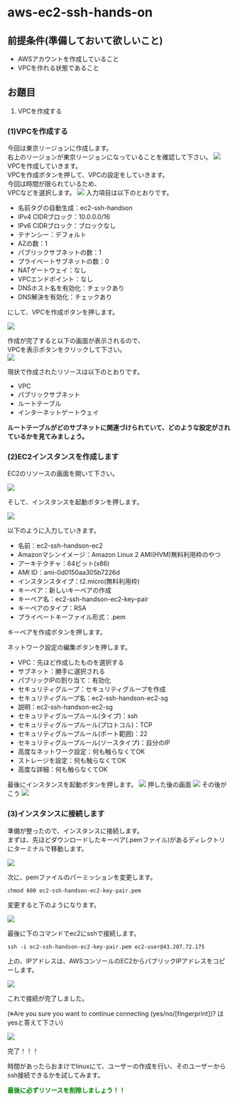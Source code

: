 # aws-ec2-ssh-hands-on

## 前提条件(準備しておいて欲しいこと)
- AWSアカウントを作成していること
- VPCを作れる状態であること

## お題目
1. VPCを作成する

### (1)VPCを作成する
今回は東京リージョンに作成します。  
右上のリージョンが東京リージョンになっていることを確認して下さい。
<img src="./images/スクリーンショット 2024-05-23 22.31.29.png" />
VPCを作成していきます。  
VPCを作成ボタンを押して、VPCの設定をしていきます。  
今回は時間が限られているため、  
VPCなどを選択します。
<img src="./images/スクリーンショット 2024-05-23 22.35.59.png" />
入力項目は以下のとおりです。  
- 名前タグの自動生成：ec2-ssh-handson
- IPv4 CIDRブロック：10.0.0.0/16
- IPv6 CIDRブロック：ブロックなし
- テナンシー：デフォルト
- AZの数：1
- パブリックサブネットの数：1
- プライベートサブネットの数：0
- NATゲートウェイ：なし
- VPCエンドポイント：なし
- DNSホスト名を有効化：チェックあり
- DNS解決を有効化：チェックあり  

にして、VPCを作成ボタンを押します。  

<img src="./images/スクリーンショット 2024-05-23 22.39.02.png" />

作成が完了すると以下の画面が表示されるので、  
VPCを表示ボタンをクリックして下さい。  
<img src="./images/スクリーンショット 2024-05-23 22.39.53.png" />

現状で作成されたリソースは以下のとおりです。  
- VPC
- パブリックサブネット
- ルートテーブル
- インターネットゲートウェイ  

**ルートテーブルがどのサブネットに関連づけられていて、どのような設定がされているかを見てみましょう。**

### (2)EC2インスタンスを作成します

EC2のリソースの画面を開いて下さい。  

<img src="./images/スクリーンショット 2024-05-23 22.44.33.png" />

そして、インスタンスを起動ボタンを押します。  


<img src="./images/スクリーンショット 2024-05-23 22.46.02.png" />

以下のように入力していきます。

- 名前：ec2-ssh-handson-ec2
- Amazonマシンイメージ：Amazon Linux 2 AMI(HVM)無料利用枠のやつ
- アーキテクチャ：64ビット(x86)
- AMI ID：ami-0d0150aa305b7226d
- インスタンスタイプ：t2.micro(無料利用枠)
- キーペア：新しいキーペアの作成
- キーペア名：ec2-ssh-handson-ec2-key-pair
- キーペアのタイプ：RSA
- プライベートキーファイル形式：.pem  

キーペアを作成ボタンを押します。

ネットワーク設定の編集ボタンを押します。

- VPC：先ほど作成したものを選択する
- サブネット：勝手に選択される
- パブリックIPの割り当て：有効化
- セキュリティグループ：セキュリティグループを作成
- セキュリティグループ名：ec2-ssh-handson-ec2-sg
- 説明：ec2-ssh-handson-ec2-sg
- セキュリティグループルール(タイプ)：ssh
- セキュリティグループルール(プロトコル)：TCP
- セキュリティグループルール(ポート範囲)：22
- セキュリティグループルール(ソースタイプ)：自分のIP
- 高度なネットワーク設定：何も触らなくてOK
- ストレージを設定：何も触らなくてOK
- 高度な詳細：何も触らなくてOK  

最後にインスタンスを起動ボタンを押します。
<img src="./images/スクリーンショット 2024-05-23 23.06.27.png" />
押した後の画面
<img src="./images/スクリーンショット 2024-05-23 23.09.58.png" />
その後がこう
<img src="./images/スクリーンショット 2024-05-23 23.10.02.png">

### (3)インスタンスに接続します
準備が整ったので、インスタンスに接続します。  
まずは、先ほどダウンロードしたキーペア(.pemファイル)があるディレクトリにターミナルで移動します。  

<img src="./images/スクリーンショット 2024-05-23 23.56.20.png" />

次に、pemファイルのパーミッションを変更します。
```
chmod 600 ec2-ssh-handson-ec2-key-pair.pem
```

変更すると下のようになります。

<img src="./images/スクリーンショット 2024-05-23 23.57.29.png" />

最後に下のコマンドでec2にsshで接続します。

```
ssh -i ec2-ssh-handson-ec2-key-pair.pem ec2-user@43.207.72.175
```

上の、IPアドレスは、AWSコンソールのEC2からパブリックIPアドレスをコピーします。  

<img src="./images/スクリーンショット 2024-05-23 23.58.37.png" />

これで接続が完了しました。  

(※Are you sure you want to continue connecting (yes/no/[fingerprint])? はyesと答えて下さい)

<img src="./images/スクリーンショット 2024-05-24 0.00.07.png" />

完了！！！

時間があったらおまけでlinuxにて、ユーザーの作成を行い、そのユーザーからssh接続できるかを試してみます。  

<span style="color:green; font-weight:bold;">最後に必ずリソースを削除しましょう！！<span>


















